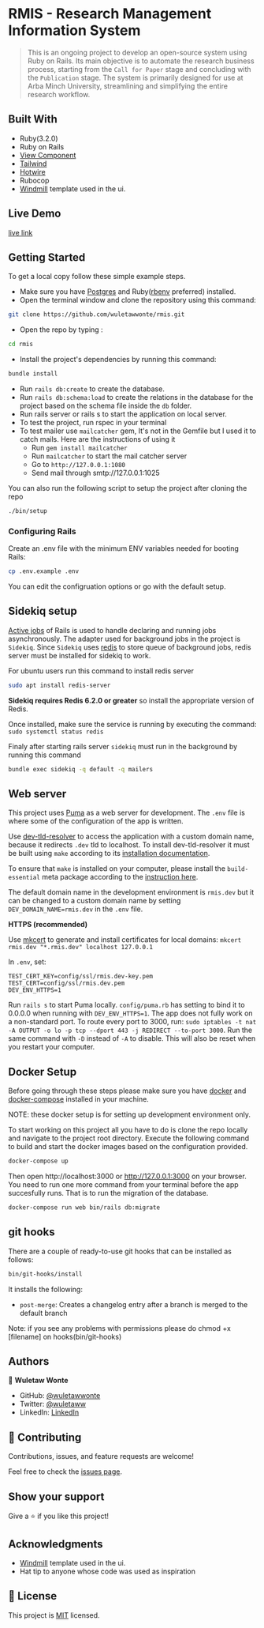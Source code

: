 # RMIS - Research Management Information System

> This is an ongoing project to develop an open-source system using Ruby on Rails. Its main objective is to automate the research business process, starting from the `Call for Paper` stage and concluding with the `Publication` stage. The system is primarily designed for use at Arba Minch University, streamlining and simplifying the entire research workflow.

## Built With
- Ruby(3.2.0)
- Ruby on Rails
- [View Component](https://viewcomponent.org/)
- [Tailwind](https://tailwindcss.com/)
- [Hotwire](https://hotwired.dev/)
- Rubocop
- [Windmill](https://windmillui.com/) template used in the ui.

## Live Demo

[live link](https://amu-rmis.herokuapp.com/)

## Getting Started

To get a local copy follow these simple example steps.

- Make sure you have [Postgres](./docs/Install%20and%20setup%20postgres.md) and Ruby([rbenv](https://github.com/rbenv/rbenv) preferred) installed.
- Open the terminal window and clone the repository using this command: 
```bash
git clone https://github.com/wuletawwonte/rmis.git
```
- Open the repo by typing : 
```bash
cd rmis
```
- Install the project's dependencies by running this command: 
```bash
bundle install
```
- Run `rails db:create` to create the database.
- Run `rails db:schema:load` to create the relations in the database for the project based on the schema file inside the `db` folder.
- Run rails server or rails s to start the application on local server.
- To test the project, run rspec in your terminal
- To test mailer use `mailcatcher` gem, It's not in the Gemfile but I used it to catch mails. Here are the instructions of using it
  - Run `gem install mailcatcher`
  - Run `mailcatcher` to start the mail catcher server
  - Go to `http://127.0.0.1:1080`
  - Send mail through smtp://127.0.0.1:1025

You can also run the following script to setup the project after cloning the repo
```bash
./bin/setup
```

### Configuring Rails

Create an .env file with the minimum ENV variables needed for booting Rails:

```bash
cp .env.example .env
```

You can edit the configruation options or go with the default setup. 

## Sidekiq setup

[Active jobs](https://guides.rubyonrails.org/active_job_basics.html) of Rails is used to handle declaring and running jobs asynchronously. The adapter used for background jobs in the project is `Sidekiq`. Since `Sidekiq` uses [redis](https://redis.io/) to store queue of background jobs, redis server must be installed for sidekiq to work.

For ubuntu users run this command to install redis server

```bash
sudo apt install redis-server
```

**Sidekiq requires Redis 6.2.0 or greater** so install the appropriate version of Redis.

Once installed, make sure the service is running by executing the command: `sudo systemctl status redis`

Finaly after starting rails server `sidekiq` must run in the background by running this command

```bash
bundle exec sidekiq -q default -q mailers
```

## Web server
This project uses [Puma](https://puma.io/) as a web server for development. The `.env` file is where some of the configuration of the app is written. 

Use [dev-tld-resolver](https://github.com/puma/dev-tld-resolver) to access the application with a custom domain name, because it redirects `.dev` tld to localhost. To install dev-tld-resolver it must be built using `make` according to its [installation documentation](https://github.com/puma/dev-tld-resolver#installation). 

To ensure that `make` is installed on your computer, please install the `build-essential` meta package according to the [instruction here](./docs/Install%20build-essentials.md). 

The default domain name in the development environment is `rmis.dev` but it can be changed to a custom domain name by setting `DEV_DOMAIN_NAME=rmis.dev` in the `.env` file.

**HTTPS (recommended)**

Use [mkcert](https://github.com/FiloSottile/mkcert) to generate and install certificates for local domains: `mkcert rmis.dev "*.rmis.dev" localhost 127.0.0.1`

In `.env`, set:

```
TEST_CERT_KEY=config/ssl/rmis.dev-key.pem
TEST_CERT=config/ssl/rmis.dev.pem
DEV_ENV_HTTPS=1
```

Run `rails s` to start Puma locally. `config/puma.rb` has setting to bind it to 0.0.0.0 when running with `DEV_ENV_HTTPS=1`.
The app does not fully work on a non-standard port. To route every port to 3000, run: `sudo iptables -t nat -A OUTPUT -o lo -p tcp --dport 443 -j REDIRECT --to-port 3000`. Run the same command with `-D` instead of `-A` to disable. This will also be reset when you restart your computer.

## Docker Setup

Before going through these steps please make sure you have [docker](https://docs.docker.com/engine/install/) and [docker-compose](https://docs.docker.com/compose/install/) installed in your machine. 

NOTE: these docker setup is for setting up development environment only.

To start working on this project all you have to do is clone the repo locally and navigate to the project root directory. Execute the following command to build and start the docker images based on the configuration provided. 

```bash
docker-compose up
```
Then open http://localhost:3000 or http://127.0.0.1:3000 on your browser. You need to run one more command from your terminal before the app succesfully runs. That is to run the migration of the database. 

```bash
docker-compose run web bin/rails db:migrate
```

## git hooks

There are a couple of ready-to-use git hooks that can be installed as follows:

```bash
bin/git-hooks/install
```

It installs the following:
- `post-merge`: Creates a changelog entry after a branch is merged to the default branch

Note: if you see any problems with permissions please do chmod +x [filename] on hooks(bin/git-hooks)

## Authors

👤 **Wuletaw Wonte**

- GitHub: [@wuletawwonte](https://github.com/wuletawwonte)
- Twitter: [@wuletaww](https://twitter.com/wuletaww)
- LinkedIn: [LinkedIn](https://linkedin.com/in/wuletaw-wonte)

## 🤝 Contributing

Contributions, issues, and feature requests are welcome!

Feel free to check the [issues page](../../issues/).

## Show your support

Give a ⭐️ if you like this project!

## Acknowledgments

- [Windmill](https://windmillui.com/) template used in the ui.
- Hat tip to anyone whose code was used as inspiration

## 📝 License

This project is [MIT](./LICENSE.md) licensed.
